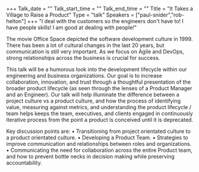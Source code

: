 +++
Talk_date = ""
Talk_start_time = ""
Talk_end_time = ""
Title = "It Takes a Village to Raise a Product"
Type = "talk"
Speakers = ["paul-snider","rob-helton"]
+++
"I deal with the customers so the engineers don't have to! I have people skills! I am good at dealing with people!"

The movie Office Space depicted the software development culture in 1999. There has been a lot of cultural changes in the last 20 years, but communication is still very important. As we focus on Agile and DevOps, strong relationships across the business is crucial for success.

This talk will be a humorous look into the development lifecycle within our engineering and business organizations. Our goal is to increase collaboration, innovation, and trust through a thoughtful presentation of the broader product lifecycle (as seen through the lenses of a Product Manager and an Engineer).  Our talk will help illuminate the difference between a project culture vs a product culture, and how the process of identifying value, measuring against metrics, and understanding the product lifecycle / team helps keeps the team, executives, and clients engaged in continuously iterative process from the point a product is conceived until it is deprecated.

Key discussion points are:
•	Transitioning from project orientated culture to a product orientated culture.
•	Developing a Product Team.
•	Strategies to improve communication and relationships between roles and organizations.
•	Communicating the need for collaboration across the entire Product team, and how to prevent bottle necks in decision making while preserving accountability.


